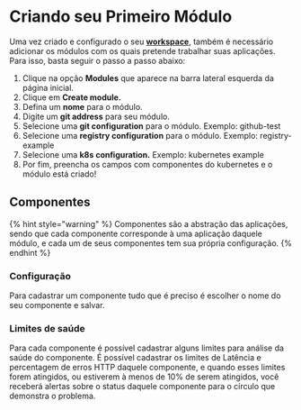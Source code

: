 # Criando seu Primeiro Módulo

Uma vez criado e configurado o seu [**workspace**](https://docs.charlescd.io/primeiros-passsos/definindo-workspace), também é necessário adicionar os módulos com os quais pretende trabalhar suas aplicações. Para isso, basta seguir o passo a passo abaixo:

1. Clique na opção **Modules** que aparece na barra lateral esquerda da página inicial. 
2. Clique em **Create module.** 
3. Defina um **nome** para o módulo.
4. Digite um **git address** para seu módulo.
5. Selecione uma **git configuration** para o módulo. Exemplo: github-test
6. Selecione uma **registry configuration** para o módulo. Exemplo: registry-example
7. Selecione uma **k8s configuration.** Exemplo: kubernetes example
8. Por fim, preencha os campos com componentes do kubernetes e o módulo está criado!

## Componentes 

{% hint style="warning" %}
Componentes são a abstração das aplicações, sendo que cada componente corresponde à uma aplicação daquele módulo, e cada um de seus componentes tem sua própria configuração.
{% endhint %}

### Configuração

Para cadastrar um componente tudo que é preciso é escolher o nome do seu componente e salvar.

### Limites de saúde

Para cada componente é possível cadastrar alguns limites para análise da saúde do componente. É possível cadastrar os limites de Latência e percentagem de erros HTTP daquele componente, e quando esses limites forem atingidos, ou estiverem à menos de 10% de serem atingidos, você receberá alertas sobre o status daquele componente para o círculo que demonstra o problema.

